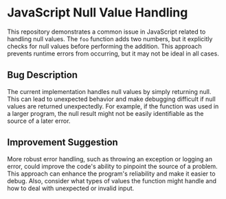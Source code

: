 # JavaScript Null Value Handling
This repository demonstrates a common issue in JavaScript related to handling null values. The `foo` function adds two numbers, but it explicitly checks for null values before performing the addition. This approach prevents runtime errors from occurring, but it may not be ideal in all cases.

## Bug Description
The current implementation handles null values by simply returning null. This can lead to unexpected behavior and make debugging difficult if null values are returned unexpectedly. For example, if the function was used in a larger program, the null result might not be easily identifiable as the source of a later error.

## Improvement Suggestion
More robust error handling, such as throwing an exception or logging an error, could improve the code's ability to pinpoint the source of a problem. This approach can enhance the program's reliability and make it easier to debug. Also, consider what types of values the function might handle and how to deal with unexpected or invalid input.
